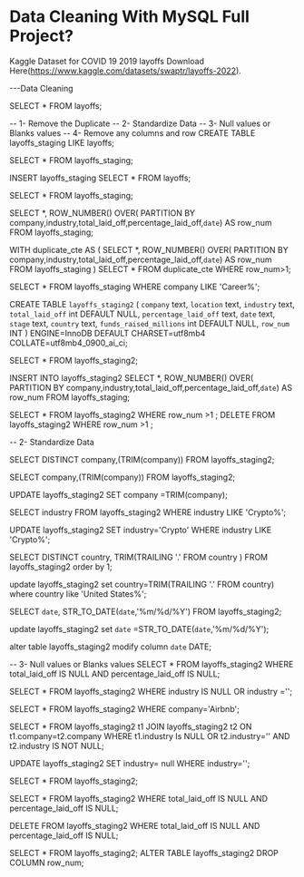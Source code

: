 # Data Cleaning With MySQL Full Project?
 Kaggle Dataset for COVID 19 2019 layoffs Download Here(https://www.kaggle.com/datasets/swaptr/layoffs-2022).

---Data Cleaning

SELECT *
FROM layoffs;

-- 1- Remove the Duplicate
-- 2- Standardize Data
-- 3- Null values or Blanks values
-- 4- Remove any columns and row
CREATE TABLE layoffs_staging
LIKE layoffs;

SELECT *
FROM layoffs_staging;


INSERT layoffs_staging
SELECT *
FROM layoffs;

SELECT *
FROM layoffs_staging;

SELECT *,
ROW_NUMBER() OVER(
PARTITION BY 
company,industry,total_laid_off,percentage_laid_off,`date`) AS row_num
FROM layoffs_staging;

WITH duplicate_cte AS
(
SELECT *,
ROW_NUMBER() OVER(
PARTITION BY 
company,industry,total_laid_off,percentage_laid_off,`date`) AS row_num
FROM layoffs_staging
)
SELECT  *
FROM duplicate_cte
WHERE row_num>1;

SELECT *
FROM layoffs_staging
WHERE company LIKE 'Career%';


CREATE TABLE `layoffs_staging2` (
  `company` text,
  `location` text,
  `industry` text,
  `total_laid_off` int DEFAULT NULL,
  `percentage_laid_off` text,
  `date` text,
  `stage` text,
  `country` text,
  `funds_raised_millions` int DEFAULT NULL,
  `row_num` INT
) ENGINE=InnoDB DEFAULT CHARSET=utf8mb4 COLLATE=utf8mb4_0900_ai_ci;

SELECT *
FROM layoffs_staging2;

INSERT INTO layoffs_staging2
SELECT *,
ROW_NUMBER() OVER(
PARTITION BY 
company,industry,total_laid_off,percentage_laid_off,`date`) AS row_num
FROM layoffs_staging;


SELECT *
FROM layoffs_staging2
WHERE row_num >1
;
DELETE
FROM layoffs_staging2
WHERE row_num >1
;

-- 2- Standardize Data

SELECT DISTINCT company,(TRIM(company))
FROM layoffs_staging2;

SELECT company,(TRIM(company))
FROM layoffs_staging2;

UPDATE layoffs_staging2
SET company =TRIM(company);


SELECT industry
FROM layoffs_staging2
WHERE industry LIKE 'Crypto%';

UPDATE layoffs_staging2
SET industry='Crypto'
WHERE industry LIKE 'Crypto%';

SELECT DISTINCT country, TRIM(TRAILING '.' FROM country )
FROM layoffs_staging2
order  by 1;


update layoffs_staging2
set country=TRIM(TRAILING '.' FROM country)
where country like 'United States%';

SELECT `date`,
STR_TO_DATE(`date`,'%m/%d/%Y')
FROM layoffs_staging2;

update layoffs_staging2
set `date` =STR_TO_DATE(`date`,'%m/%d/%Y');

alter table layoffs_staging2
modify column `date` DATE; 

-- 3- Null values or Blanks values
SELECT *
FROM layoffs_staging2
WHERE total_laid_off IS NULL 
AND percentage_laid_off IS NULL;



SELECT *
FROM layoffs_staging2
WHERE industry IS NULL OR industry ='';

SELECT *
FROM layoffs_staging2
WHERE company='Airbnb';

SELECT *
FROM layoffs_staging2 t1
JOIN layoffs_staging2 t2
ON t1.company=t2.company 
WHERE t1.industry Is NULL OR t2.industry=''
AND t2.industry IS NOT NULL; 

UPDATE layoffs_staging2
SET industry= null
WHERE industry='';

SELECT *
FROM layoffs_staging2;

SELECT *
FROM layoffs_staging2
WHERE total_laid_off IS NULL 
AND percentage_laid_off IS NULL;

DELETE
FROM layoffs_staging2
WHERE total_laid_off IS NULL 
AND percentage_laid_off IS NULL;

SELECT *
FROM layoffs_staging2;
ALTER TABLE layoffs_staging2
DROP COLUMN row_num;
